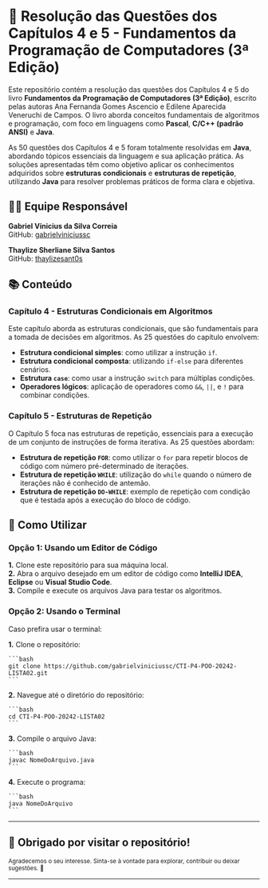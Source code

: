 # 📘 Resolução das Questões dos Capítulos 4 e 5 - Fundamentos da Programação de Computadores (3ª Edição)

Este repositório contém a resolução das questões dos Capítulos 4 e 5 do livro **Fundamentos da Programação de Computadores (3ª Edição)**, escrito pelas autoras Ana Fernanda Gomes Ascencio e Edilene Aparecida Veneruchi de Campos. O livro aborda conceitos fundamentais de algoritmos e programação, com foco em linguagens como **Pascal**, **C/C++ (padrão ANSI)** e **Java**.

As 50 questões dos Capítulos 4 e 5 foram totalmente resolvidas em **Java**, abordando tópicos essenciais da linguagem e sua aplicação prática. As soluções apresentadas têm como objetivo aplicar os conhecimentos adquiridos sobre **estruturas condicionais** e **estruturas de repetição**, utilizando **Java** para resolver problemas práticos de forma clara e objetiva.

## 👩‍💻 Equipe Responsável

**Gabriel Vinicius da Silva Correia**  
GitHub: [gabrielviniciussc](https://github.com/gabrielviniciussc)

**Thaylize Sherliane Silva Santos**  
GitHub: [thaylizesant0s](https://github.com/thaylizesant0s)

## 📚 Conteúdo

### Capítulo 4 - Estruturas Condicionais em Algoritmos
Este capítulo aborda as estruturas condicionais, que são fundamentais para a tomada de decisões em algoritmos. As 25 questões do capítulo envolvem:

- **Estrutura condicional simples**: como utilizar a instrução `if`.
- **Estrutura condicional composta**: utilizando `if-else` para diferentes cenários.
- **Estrutura `case`**: como usar a instrução `switch` para múltiplas condições.
- **Operadores lógicos**: aplicação de operadores como `&&`, `||`, e `!` para combinar condições.


### Capítulo 5 - Estruturas de Repetição
O Capítulo 5 foca nas estruturas de repetição, essenciais para a execução de um conjunto de instruções de forma iterativa. As 25 questões abordam:

- **Estrutura de repetição `FOR`**: como utilizar o `for` para repetir blocos de código com número pré-determinado de iterações.
- **Estrutura de repetição `WHILE`**: utilização do `while` quando o número de iterações não é conhecido de antemão.
- **Estrutura de repetição `DO-WHILE`**: exemplo de repetição com condição que é testada após a execução do bloco de código.

## 🔧 **Como Utilizar**

### Opção 1: Usando um Editor de Código
**1.** Clone este repositório para sua máquina local.  
**2.** Abra o arquivo desejado em um editor de código como **IntelliJ IDEA**, **Eclipse** ou **Visual Studio Code**.  
**3.** Compile e execute os arquivos Java para testar os algoritmos.

### Opção 2: Usando o Terminal

Caso prefira usar o terminal:

**1.** Clone o repositório:

    ```bash
    git clone https://github.com/gabrielviniciussc/CTI-P4-POO-20242-LISTA02.git
    ```

**2.** Navegue até o diretório do repositório:

    ```bash
    cd CTI-P4-POO-20242-LISTA02
    ```

**3.** Compile o arquivo Java:

    ```bash
    javac NomeDoArquivo.java
    ```

**4.** Execute o programa:

    ```bash
    java NomeDoArquivo
    ```

---

## 💬 **Obrigado por visitar o repositório!**

<small>Agradecemos o seu interesse. Sinta-se à vontade para explorar, contribuir ou deixar sugestões. 🙂</small>

---
